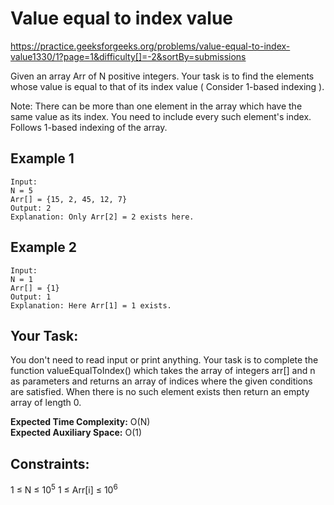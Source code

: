 # Value equal to index value

https://practice.geeksforgeeks.org/problems/value-equal-to-index-value1330/1?page=1&difficulty[]=-2&sortBy=submissions

Given an array Arr of N positive integers. Your task is to find the elements whose value is equal to 
that of its index value ( Consider 1-based indexing ).

Note: There can be more than one element in the array which have the same value as its index. 
You need to include every such element's index. Follows 1-based indexing of the array. 

## Example 1
```
Input:
N = 5
Arr[] = {15, 2, 45, 12, 7}
Output: 2
Explanation: Only Arr[2] = 2 exists here.
```

## Example 2
```
Input: 
N = 1
Arr[] = {1}
Output: 1
Explanation: Here Arr[1] = 1 exists.
```

## Your Task:  
You don't need to read input or print anything. Your task is to complete the function valueEqualToIndex() 
which takes the array of integers arr[] and n as parameters and returns an array of indices where the given 
conditions are satisfied. When there is no such element exists then return an empty array of length 0.

**Expected Time Complexity:** O(N)  
**Expected Auxiliary Space:** O(1)  

## Constraints:
1 ≤ N ≤ 10<sup>5</sup>
1 ≤ Arr[i] ≤ 10<sup>6</sup>